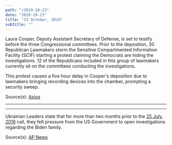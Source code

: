 ```yaml
---
path: "/2019-10-23"
date: "2019-10-23"
title: "23 October, 2019"
subtitle: ""
---
```


Laura Cooper, Deputy Assistant Secretary of Defense, is set to testify before the three Congressional committees. Prior to the deposition, 30 Republican Lawmakers storm the Sensitive Compartmented Information Facility (SCIF) starting a protest claiming the Democrats are hiding the investigations. 12 of the Republicans included in this group of lawmakers currently sit on the committees conducting the investigations.

<tweet id="1187028992295161858"></tweet>
<tweet id="1187063885372841989"></tweet>

This protest causes a five hour delay in Cooper's deposition due to lawmakers bringing recording devices into the chamber, prompting a security sweep.

<span class="sources">
Source(s): <a href="https://www.axios.com/house-republicans-impeachment-hearing-trump-ukraine-50036a32-6a78-4af4-874f-475fe90db264.html" target="_blank" rel="noopener noreferrer">Axios</a>
</span>

---

<tweet id="1187080923961012228"></tweet>

---

Ukrainian Leaders state that for more than two months prior to the <a href="#2019-07-25">25 July, 2019</a> call, they felt pressure from the US Government to open investigations regarding the Biden family.

<span class="sources">
Source(s): <a href="https://www.apnews.com/b048901b635f423db49a10046daaf8a8" target="_blank" rel="noopener noreferrer">AP News</a>
</span>